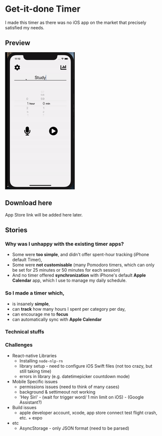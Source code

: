 # Get-it-done Timer
I made this timer as there was no iOS app on the market that precisely satisfied my needs.

## Preview
![](preview_1.gif)

## Download here
<!-- App store link with App Store icon -->
App Store link will be added here later.

## Stories

### Why was I unhappy with the existing timer apps?

- Some were **too simple**, and didn't offer spent-hour tracking (iPhone default Timer),
- Some were **not customisable** (many Pomodoro timers, which can only be set for 25 minutes or 50 minutes for each session)
- And no timer offered **synchronization** with iPhone's default **Apple Calendar** app, which I use to manage my daily schedule.

### So I made a timer which,
- is insanely **simple**,
- can **track** how many hours I spent per category per day,
- can encourage me to **focus**
- can automatically sync with **Apple Calendar**

### Technical stuffs

### Challenges
- React-native Libraries
    - Installing `node-nlp-rn`
    - library setup - need to configure iOS Swift files (not too crazy, but still taking time)
    - errors in library (e.g. datetimepicker countdown mode)
- Mobile Specific issues
    - permissions issues (need to think of many cases)
    - background & settimeout not working
    - 'Hey Siri' - (wait for trigger word/ 1 min limit on iOS) - (Google Assistant?)
- Build issues
    - apple developer account, xcode, app store connect test flight crash, etc. + expo
- etc
    - AsyncStorage - only JSON format (need to be parsed)